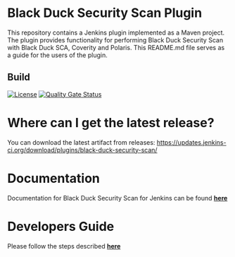 # Black Duck Security Scan Plugin

This repository contains a Jenkins plugin implemented as a Maven project. The plugin provides functionality for performing Black Duck Security Scan with Black Duck SCA, Coverity and Polaris. This README.md file serves as a guide for the users of the plugin.

## Build

[![License](https://img.shields.io/badge/License-Apache%202.0-blue.svg)](https://opensource.org/licenses/Apache-2.0)
[![Quality Gate Status](https://sonarcloud.io/api/project_badges/measure?project=io.jenkins.plugins%3Ablack-duck-security-scan&metric=alert_status)](https://sonarcloud.io/summary/new_code?id=io.jenkins.plugins%3Ablackduck-security-scan)

# Where can I get the latest release?
You can download the latest artifact from releases: https://updates.jenkins-ci.org/download/plugins/black-duck-security-scan/

# Documentation
Documentation for Black Duck Security Scan for Jenkins can be found [**here**](https://sig-product-docs.synopsys.com/bundle/bridge/page/documentation/c_using-synopsys-jenkins-plugin.html)

# Developers Guide
Please follow the steps described [**here**](DeveloperGuide.md)

